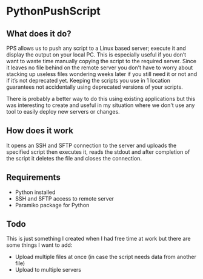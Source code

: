 # PythonPushScript
## What does it do?
PPS allows us to push any script to a Linux based server; execute it and display the output on your local PC. This is especially useful if
you don’t want to waste time manually copying the script to the required server. Since it leaves no file behind on the remote server you
don’t have to worry about stacking up useless files wondering weeks later if you still need it or not and if it’s not deprecated yet.
Keeping the scripts you use in 1 location guarantees not accidentally using deprecated versions of your scripts.

There is probably a better way to do this using existing applications but this was interesting to create and useful in my situation where
we don't use any tool to easily deploy new servers or changes.

## How does it work
It opens an SSH and SFTP connection to the server and uploads the specified script then executes it, reads the stdout and after completion of the script it deletes the file and closes the connection.

## Requirements
- Python installed
- SSH and SFTP access to remote server
- Paramiko package for Python

## Todo
This is just something I created when I had free time at work but there are some things I want to add:
- Upload multiple files at once (in case the script needs data from another file)
- Upload to multiple servers
